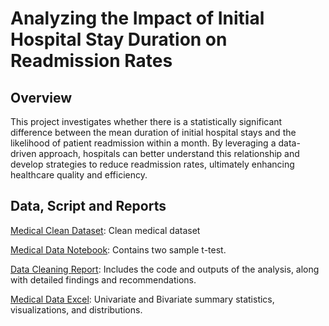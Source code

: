 # Analyzing the Impact of Initial Hospital Stay Duration on Readmission Rates

## Overview
This project investigates whether there is a statistically significant difference between the mean duration of initial hospital stays and the likelihood of patient readmission within a month. By leveraging a data-driven approach, hospitals can better understand this relationship and develop strategies to reduce readmission rates, ultimately enhancing healthcare quality and efficiency.

## Data, Script and Reports 
[Medical Clean Dataset](https://github.com/jcooper2368/JCProjectCode/raw/main/data-cleaning/medical_clean.csv): Clean medical dataset 

[Medical Data Notebook](Medical%20Data%20Part%202%20(2).ipynb): Contains two sample t-test. 

[Data Cleaning Report](https://github.com/jcooper2368/JCProjectCode/raw/main/data-cleaning/Data%20Cleaning.pdf): Includes the code and outputs of the analysis, along with detailed findings and recommendations.

[Medical Data Excel](https://github.com/jcooper2368/JCProjectCode/raw/main/data-cleaning/medical_clean_D207_JCooper.xlsx): Univariate and Bivariate summary statistics, visualizations, and distributions. 
